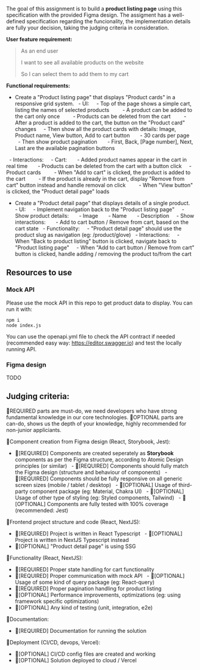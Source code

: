 The goal of this assignment is to build a **product listing page** using this specification with the provided Figma design. The assigment has a well-defined specification regarding the funcionality, the implementation details are fully your decision, taking the judging criteria in consideration.

**User feature requirement:** 

> As an end user
>
> I want to see all available products on the website
>
> So I can select them to add them to my cart

**Functional requirements:**
- Create a "Product listing page" that displays "Product cards" in a responsive grid system.
  - UI:
    - Top of the page shows a simple cart, listing the names of selected products
        - A product can be added to the cart only once
        - Products can be deleted from the cart
        - After a product is added to the cart, the button on the "Product card" changes
    - Then show all the product cards with details: Image, Product name, View button, Add to cart button
      - 30 cards per page
    - Then show product pagination
      - First, Back, [Page number], Next, Last are the available pagination buttons

  - Interactions:
    - Cart:
      - Added product names appear in the cart in real time
      - Products can be deleted from the cart with a button click
    - Product cards
        - When "Add to cart" is clicked, the product is added to the cart
	        - If the product is already in the cart, display "Remove from cart" button instead and handle removal on click
        - When "View button" is clicked, the "Product detail page" loads
- Create a "Product detail page" that displays details of a single product.
  - UI:
    - Implement navigation back to the "Product listing page"
    - Show product details:
      - Image
      - Name
      - Description
    - Show interactions:
      - Add to cart button / Remove from cart, based on the cart state
  - Functionality:
    - "Product detail page" should use the product slug as navigation (eg: /product/glove)
  - Interactions:
    - When "Back to product listing" button is clicked, navigate back to "Product listing page"
    - When "Add to cart button / Remove from cart" button is clicked, handle adding / removing the product to/from the cart

## Resources to use 
### Mock API
Please use the mock API in this repo to get product data to display. 
You can run it with:
```
npm i
node index.js
```

You can use the openapi.yml file to check the API contract if needed (recommended easy way: https://editor.swagger.io) and test the locally running API.

### Figma design
TODO

## Judging criteria:
🔴REQUIRED parts are must-do, we need developers who have strong fundamental knowledge in our core technologies.
🌟OPTIONAL parts are can-do, shows us the depth of your knowledge, highly recommended for non-junior appliciants.

🔴Component creation from Figma design (React, Storybook, Jest):
- 🔴[REQUIRED] Components are created seperately as **Storybook** components as per the Figma structure, according to Atomic Design principles (or similar)
  - 🔴[REQUIRED] Components should fully match the Figma design (structure and behaviour of components)
  - 🔴[REQUIRED] Components should be fully responsive on all generic screen sizes (mobile / tablet / desktop)
  - 🌟[OPTIONAL] Usage of third-party component package (eg: Material, Chakra UI)
  - 🌟[OPTIONAL] Usage of other type of styling (eg: Styled components, Tailwind)
  - 🌟[OPTIONAL] Components are fully tested with 100% coverage (recommended: Jest)

🔴Frontend project structure and code (React, NextJS):
- 🔴[REQUIRED] Project is written in React Typescript
  - 🌟[OPTIONAL] Project is written in NextJS Typescript instead
- 🌟[OPTIONAL] "Product detail page" is using SSG

🔴Functionality (React, NextJS):
- 🔴[REQUIRED] Proper state handling for cart functionality
- 🔴[REQUIRED] Proper communication with mock API
  - 🌟[OPTIONAL] Usage of some kind of query package (eg: React-query)
- 🔴[REQUIRED] Proper pagination handling for product listing
- 🌟[OPTIONAL] Performance improvements, optimizations (eg: using framework specific optimizations)
- 🌟[OPTIONAL] Any kind of testing (unit, integration, e2e)

🔴Documentation:
- 🔴[REQUIRED] Documentation for running the solution

🌟Deployment (CI/CD, devops, Vercel):
- 🌟[OPTIONAL] CI/CD config files are created and working
- 🌟[OPTIONAL] Solution deployed to cloud / Vercel
